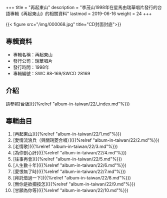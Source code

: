 +++
title = "再起東山"
description = "李茂山1998年在星馬由瑞華唱片發行的台語專輯《再起東山》的相關資料"
lastmod = 2019-06-16
weight = 24
+++

{{< figure src="/img/000068.jpg" title="CD封面封底">}}


## 專輯資料

* 專輯名稱：再起東山
* 發行公司：瑞華唱片
* 發行時間：1998年
* 專輯編號：SWC 88-169/SWCD 28169


## 介紹

請參照[台版]({{%relref "album-in-taiwan/22/_index.md"%}}) 


## 專輯曲目

1. [再起東山]({{%relref "album-in-taiwan/22/1.md"%}}) 
2. [愛情流浪兵（與關琍菱合唱）]({{%relref "album-in-taiwan/22/2.md"%}}) 
3. [老情歌]({{%relref "album-in-taiwan/22/3.md"%}}) 
4. [為你剖心肝]({{%relref "album-in-taiwan/22/4.md"%}}) 
5. [往事再會]({{%relref "album-in-taiwan/22/5.md"%}}) 
6. [人生數十年]({{%relref "album-in-taiwan/22/6.md"%}}) 
7. [愛恨無了時]({{%relref "album-in-taiwan/22/7.md"%}}) 
8. [拜託借過一下]({{%relref "album-in-taiwan/22/8.md"%}}) 
9. [無你是欲擱按怎]({{%relref "album-in-taiwan/22/9.md"%}}) 
10. [甘願為你等]({{%relref "album-in-taiwan/22/10.md"%}}) 
<br/>
<br/>
